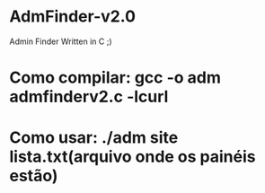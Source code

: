 # AdmFinder-v2.0
Admin Finder Written in C ;)
# Como compilar: gcc -o adm admfinderv2.c -lcurl
# Como usar: ./adm site lista.txt(arquivo onde os painéis estão)
